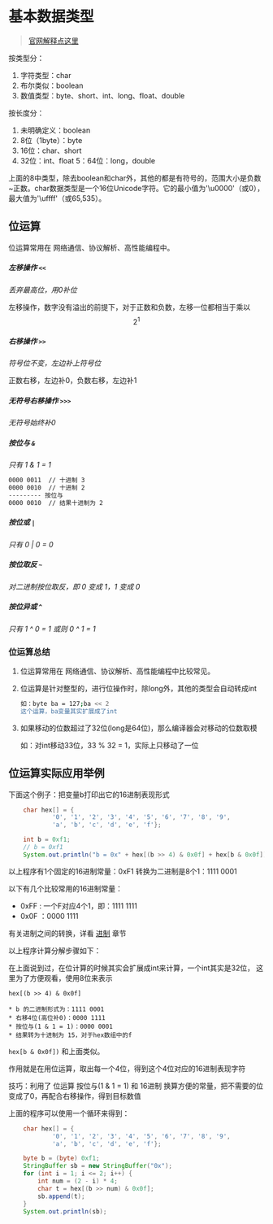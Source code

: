 # 基本数据类型

> [官网解释点这里](https://zq99299.gitbooks.io/java-tutorial/content/content/java/nutsandbolts/datatypes.html)

按类型分：

1. 字符类型：char
2. 布尔类似：boolean
3. 数值类型：byte、short、int、long、float、double

按长度分：

1. 未明确定义：boolean
2. 8位（1byte）：byte
3. 16位：char、short
4. 32位：int、float
5：64位：long，double

上面的8中类型，除去boolean和char外，其他的都是有符号的，范围大小是负数~正数。char数据类型是一个16位Unicode字符。它的最小值为'\u0000'（或0），最大值为'\uffff'（或65,535）。

## 位运算
位运算常用在 网络通信、协议解析、高性能编程中。

##### 左移操作 `<<`

_丢弃最高位，用0补位_

左移操作，数字没有溢出的前提下，对于正数和负数，左移一位都相当于乘以$$2^{1}$$

##### 右移操作 `>>`

_符号位不变，左边补上符号位_

正数右移，左边补0，负数右移，左边补1

##### 无符号右移操作 `>>>`

_无符号始终补0_

##### 按位与 `&`

_只有 1 & 1 = 1_

```bash
0000 0011  // 十进制 3
0000 0010  // 十进制 2
--------- 按位与
0000 0010  // 结果十进制为 2
```

##### 按位或 `|`

_只有 0 | 0 = 0_

##### 按位取反 `~`

_对二进制按位取反，即 0 变成 1，1 变成 0_


##### 按位异或 `^`

_只有 1 ^ 0 = 1 或则 0 ^ 1 = 1_

### 位运算总结

1. 位运算常用在 网络通信、协议解析、高性能编程中比较常见。
2. 位运算是针对整型的，进行位操作时，除long外，其他的类型会自动转成int
    
    ```bash
    如：byte ba = 127;ba << 2 
    这个运算，ba变量其实扩展成了int
    ```
3. 如果移动的位数超过了32位(long是64位)，那么编译器会对移动的位数取模
    
    如：对int移动33位，33 % 32 = 1，实际上只移动了一位
    
## 位运算实际应用举例

下面这个例子：把变量b打印出它的16进制表现形式
```java
    char hex[] = {
            '0', '1', '2', '3', '4', '5', '6', '7', '8', '9',
            'a', 'b', 'c', 'd', 'e', 'f'};

    int b = 0xf1;
    // b = 0xf1
    System.out.println("b = 0x" + hex[(b >> 4) & 0x0f] + hex[b & 0x0f]);
```

以上程序有1个固定的16进制常量：0xF1 转换为二进制是8个1：1111 0001

以下有几个比较常用的16进制常量：

* 0xFF : 一个F对应4个1，即：1111 1111
* 0x0F ：0000 1111

有关进制之间的转换，详看 [进制](/chapter/java_height_base/hex.md) 章节


以上程序计算分解步骤如下：

在上面说到过，在位计算的时候其实会扩展成int来计算，一个int其实是32位，
这里为了方便观看，使用8位来表示

`hex[(b >> 4) & 0x0f]` 
    
    * b 的二进制形式为：1111 0001
    * 右移4位(高位补0)：0000 1111
    * 按位与(1 & 1 = 1)：0000 0001
    * 结果转为十进制为 15，对于hex数组中的f

`hex[b & 0x0f])` 和上面类似。

作用就是在用位运算，取出每一个4位，得到这个4位对应的16进制表现字符

技巧：利用了 位运算 按位与(1 & 1 = 1) 和 16进制 换算方便的常量，把不需要的位变成了0，再配合右移操作，得到目标数值

上面的程序可以使用一个循环来得到：

```java
    char hex[] = {
            '0', '1', '2', '3', '4', '5', '6', '7', '8', '9',
            'a', 'b', 'c', 'd', 'e', 'f'};

    byte b = (byte) 0xf1;
    StringBuffer sb = new StringBuffer("0x");
    for (int i = 1; i <= 2; i++) {
        int num = (2 - i) * 4;
        char t = hex[(b >> num) & 0x0f];
        sb.append(t);
    }
    System.out.println(sb);
```



























